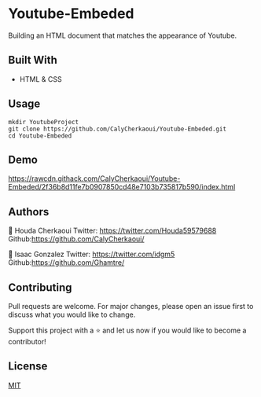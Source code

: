 # Youtube-Embeded
Building an HTML document that matches the appearance of Youtube.

## Built With
- HTML & CSS

## Usage
```Git
mkdir YoutubeProject
git clone https://github.com/CalyCherkaoui/Youtube-Embeded.git
cd Youtube-Embeded
```

## Demo
https://rawcdn.githack.com/CalyCherkaoui/Youtube-Embeded/2f36b8d11fe7b0907850cd48e7103b735817b590/index.html

## Authors
👩 Houda Cherkaoui
Twitter: https://twitter.com/Houda59579688
Github:https://github.com/CalyCherkaoui/

👨 Isaac Gonzalez
Twitter: https://twitter.com/idgm5
Github:https://github.com/Ghamtre/

## Contributing
Pull requests are welcome. For major changes, please open an issue first to discuss what you would like to change.

Support this project with a ⭐️ and let us now if you would like to become a contributor!

## License
[MIT](https://github.com/CalyCherkaoui/Youtube-Embeded/community/license/new?template=MIT)
